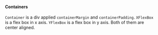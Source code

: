 #### Containers
`Container` is a div applied `containerMargin` and `containerPadding`.
`XFlexBox` is a flex box in x axis. `YFlexBox` is a flex box in y axis.
Both of them are center aligned.
